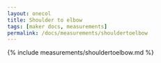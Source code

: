 ```yaml
---
layout: onecol
title: Shoulder to elbow
tags: [maker docs, measurements]
permalink: /docs/measurements/shouldertoelbow
---
```

{% include measurements/shouldertoelbow.md %}
